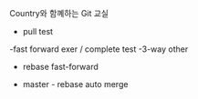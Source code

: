 Country와 함꼐하는 Git 교실

- pull test


-fast forward exer / complete test
-3-way other

- rebase fast-forward

- master - rebase auto merge
